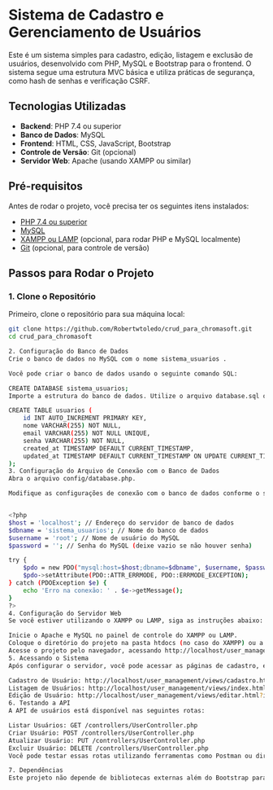 # Sistema de Cadastro e Gerenciamento de Usuários

Este é um sistema simples para cadastro, edição, listagem e exclusão de usuários, desenvolvido com PHP, MySQL e Bootstrap para o frontend. O sistema segue uma estrutura MVC básica e utiliza práticas de segurança, como hash de senhas e verificação CSRF.

## **Tecnologias Utilizadas**

- **Backend**: PHP 7.4 ou superior
- **Banco de Dados**: MySQL
- **Frontend**: HTML, CSS, JavaScript, Bootstrap
- **Controle de Versão**: Git (opcional)
- **Servidor Web**: Apache (usando XAMPP ou similar)

## **Pré-requisitos**

Antes de rodar o projeto, você precisa ter os seguintes itens instalados:

- [PHP 7.4 ou superior](https://www.php.net/downloads.php)
- [MySQL](https://dev.mysql.com/downloads/)
- [XAMPP ou LAMP](https://www.apachefriends.org/index.html) (opcional, para rodar PHP e MySQL localmente)
- [Git](https://git-scm.com/) (opcional, para controle de versão)

## **Passos para Rodar o Projeto**

### **1. Clone o Repositório**

Primeiro, clone o repositório para sua máquina local:

```bash
git clone https://github.com/Robertwtoledo/crud_para_chromasoft.git
cd crud_para_chromasoft

2. Configuração do Banco de Dados
Crie o banco de dados no MySQL com o nome sistema_usuarios .

Você pode criar o banco de dados usando o seguinte comando SQL:

CREATE DATABASE sistema_usuarios;
Importe a estrutura do banco de dados. Utilize o arquivo database.sql ou execute o seguinte SQL para criar a tabela de usuários:

CREATE TABLE usuarios (
    id INT AUTO_INCREMENT PRIMARY KEY,
    nome VARCHAR(255) NOT NULL,
    email VARCHAR(255) NOT NULL UNIQUE,
    senha VARCHAR(255) NOT NULL,
    created_at TIMESTAMP DEFAULT CURRENT_TIMESTAMP,
    updated_at TIMESTAMP DEFAULT CURRENT_TIMESTAMP ON UPDATE CURRENT_TIMESTAMP
);
3. Configuração do Arquivo de Conexão com o Banco de Dados
Abra o arquivo config/database.php.

Modifique as configurações de conexão com o banco de dados conforme o seu ambiente:


<?php
$host = 'localhost'; // Endereço do servidor de banco de dados
$dbname = 'sistema_usuarios'; // Nome do banco de dados
$username = 'root'; // Nome de usuário do MySQL
$password = ''; // Senha do MySQL (deixe vazio se não houver senha)

try {
    $pdo = new PDO("mysql:host=$host;dbname=$dbname", $username, $password);
    $pdo->setAttribute(PDO::ATTR_ERRMODE, PDO::ERRMODE_EXCEPTION);
} catch (PDOException $e) {
    echo 'Erro na conexão: ' . $e->getMessage();
}
?>
4. Configuração do Servidor Web
Se você estiver utilizando o XAMPP ou LAMP, siga as instruções abaixo:

Inicie o Apache e MySQL no painel de controle do XAMPP ou LAMP.
Coloque o diretório do projeto na pasta htdocs (no caso do XAMPP) ou a pasta correspondente no LAMP.
Acesse o projeto pelo navegador, acessando http://localhost/user_management/.
5. Acessando o Sistema
Após configurar o servidor, você pode acessar as páginas de cadastro, edição e listagem de usuários diretamente no seu navegador:

Cadastro de Usuário: http://localhost/user_management/views/cadastro.html
Listagem de Usuários: http://localhost/user_management/views/index.html
Edição de Usuário: http://localhost/user_management/views/editar.html?id={id}
6. Testando a API
A API de usuários está disponível nas seguintes rotas:

Listar Usuários: GET /controllers/UserController.php
Criar Usuário: POST /controllers/UserController.php
Atualizar Usuário: PUT /controllers/UserController.php
Excluir Usuário: DELETE /controllers/UserController.php
Você pode testar essas rotas utilizando ferramentas como Postman ou diretamente no frontend.

7. Dependências
Este projeto não depende de bibliotecas externas além do Bootstrap para o frontend. No entanto, caso você deseje adicionar mais funcionalidades
